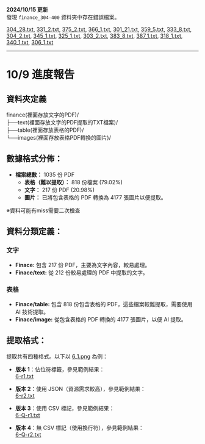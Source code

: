 **2024/10/15 更新**  
發現 `finance_304-400` 資料夾中存在錯誤檔案。

[304_28.txt](<https://github.com/wade0426/AI_CUP_2024/blob/main/finance_301-400/text/304_28.txt>), [331_2.txt](<https://github.com/wade0426/AI_CUP_2024/blob/main/finance_301-400/text/331_2.txt>), [375_2.txt](<https://github.com/wade0426/AI_CUP_2024/blob/main/finance_301-400/text/375_2.txt>), [366_1.txt](<https://github.com/wade0426/AI_CUP_2024/blob/main/finance_301-400/text/366_1.txt>), [301_21.txt](<https://github.com/wade0426/AI_CUP_2024/blob/main/finance_301-400/text/301_21.txt>), [359_5.txt](<https://github.com/wade0426/AI_CUP_2024/blob/main/finance_301-400/text/359_5.txt>), [333_8.txt](<https://github.com/wade0426/AI_CUP_2024/blob/main/finance_301-400/text/333_8.txt>), [304_2.txt](<https://github.com/wade0426/AI_CUP_2024/blob/main/finance_301-400/text/304_2.txt>), [345_1.txt](<https://github.com/wade0426/AI_CUP_2024/blob/main/finance_301-400/text/345_1.txt>), [325_1.txt](<https://github.com/wade0426/AI_CUP_2024/blob/main/finance_301-400/text/325_1.txt>), [303_2.txt](<https://github.com/wade0426/AI_CUP_2024/blob/main/finance_301-400/text/303_2.txt>), [383_8.txt](<https://github.com/wade0426/AI_CUP_2024/blob/main/finance_301-400/text/383_8.txt>), [387_1.txt](<https://github.com/wade0426/AI_CUP_2024/blob/main/finance_301-400/text/387_1.txt>), [318_1.txt](<https://github.com/wade0426/AI_CUP_2024/blob/main/finance_301-400/text/318_1.txt>), [340_1.txt](<https://github.com/wade0426/AI_CUP_2024/blob/main/finance_301-400/text/340_1.txt>), [306_1.txt](<https://github.com/wade0426/AI_CUP_2024/blob/main/finance_301-400/text/306_1.txt>)

---


# 10/9 進度報告

## 資料夾定義
finance(裡面存放文字的PDF)/  
├──text(裡面存放文字的PDF提取的TXT檔案)/  
├──table(裡面存放表格的PDF)/  
└──images(裡面存放表格PDF轉換的圖片)/  

## 數據格式分佈：
- **檔案總數：** 1035 份 PDF
  - **表格（難以提取）：** 818 份檔案 (79.02%)
  - **文字：** 217 份 PDF (20.98%)
  - **圖片：** 已將包含表格的 PDF 轉換為 4177 張圖片以便提取。

※資料可能有miss需要二次檢查

## 資料分類定義：

### 文字
- **Finace:** 包含 217 份 PDF，主要為文字內容，較易處理。
- **Finace/text:** 從 212 份較易處理的 PDF 中提取的文字。

### 表格
- **Finace/table:** 包含 818 份包含表格的 PDF，這些檔案較難提取，需要使用 AI 技術提取。
- **Finace/image:** 從包含表格的 PDF 轉換的 4177 張圖片，以便 AI 提取。

## 提取格式：
提取共有四種格式。以下以 [6_1.png](https://github.com/wade0426/AI_CUP_2024/blob/main/finance/images/6_1.png) 為例：

- **版本 1**：佔位符標籤，參見範例結果：  
  [6-r1.txt](https://github.com/wade0426/AI_CUP_2024/blob/main/finance/text/6-r1.txt)
  
- **版本 2**：使用 JSON（資源需求較高），參見範例結果：  
  [6-r2.txt](https://github.com/wade0426/AI_CUP_2024/blob/main/finance/text/6-r2.txt)
  
- **版本 3**：使用 CSV 標記，參見範例結果：  
  [6-Q-r1.txt](https://github.com/wade0426/AI_CUP_2024/blob/main/finance/table/demo/6-Q-r1.txt)
  
- **版本 4**：無 CSV 標記（使用換行符），參見範例結果：  
  [6-Q-r2.txt](https://github.com/wade0426/AI_CUP_2024/blob/main/finance/table/demo/6-Q-r2.txt)

